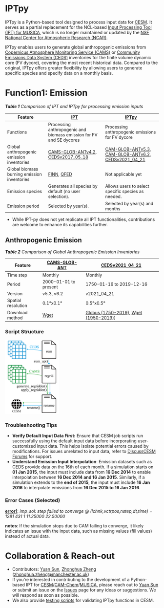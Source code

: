 # IPTpy

IPTpy is a Python-based tool designed to process input data for [CESM](https://www.cesm.ucar.edu/). It serves as a partial replacement for the NCL-based [Input Processing Tool (IPT) for MUSICA](https://github.com/NCAR/IPT/tree/master), which is no longer maintained or updated by the [NSF National Center for Atmospheric Research (NCAR)](https://ncar.ucar.edu/). 

IPTpy enables users to generate global anthropogenic emissions from [Copernicus Atmosphere Monitoring Service (CAMS)](https://atmosphere.copernicus.eu) or [Community Emissions Data System (CEDS)](https://www.pnnl.gov/projects/ceds) inventories for the finite volume dynamic core (FV dycore), covering the most recent historical data. Compared to the original, IPTpy offers greater flexibility by allowing users to generate specific species and specify data on a monthly basis. 

# Function1: Emission

***Table 1** Comparison of IPT and IPTpy for processing emission inputs*

| Feature                                     | [IPT](https://github.com/NCAR/IPT)                           | [IPTpy](https://github.com/envdes/IPTpy)                     |
| ------------------------------------------- | ------------------------------------------------------------ | ------------------------------------------------------------ |
| Functions                                   | Processing anthropogenic and biomass emission for FV and SE dycores | Processing anthropogenic emissions for FV dycore             |
| Global anthropogenic emission inventories   | [CAMS-GLOB-ANTv4.2](https://ads.atmosphere.copernicus.eu/datasets/cams-global-emission-inventories?tab=overview), [CEDSv2017_05_18](https://doi.org/10.5194/gmd-11-369-2018) | [CAM-GLOB-ANTv5.3](https://permalink.aeris-data.fr/CAMS-GLOB-ANT), [CAM-GLOB-ANTv6.2](https://permalink.aeris-data.fr/CAMS-GLOB-ANT), [CEDSv2021_04_21](https://data.pnnl.gov/dataset/CEDS-4-21-21) |
| Global biomass burning emission inventories | [FINN](https://www2.acom.ucar.edu/modeling/finn-fire-inventory-ncar), [QFED](https://gmao.gsfc.nasa.gov/research/science_snapshots/global_fire_emissions.php#:~:text=The%20Quick%20Fire%20Emissions%20Dataset%20%28QFED%29%20was%20developed,Observing%20System%20%28GEOS%29%20modeling%20and%20data%20assimilation%20systems.) | Not applicable yet                                           |
| Emission species                            | Generates all species by default (no user selection).        | Allows users to select specific species as needed.           |
| Emission period                             | Selected by year(s).                                         | Selected by year(s) and months                               |

- While IPT-py does not yet replicate all IPT functionalities, contributions are welcome to enhance its capabilities further.

## Anthropogenic Emission

***Table 2** Comparison of Global Anthropogenic Emission Inventories*

| Feature            | [CAMS-GLOB-ANT](https://permalink.aeris-data.fr/CAMS-GLOB-ANT) | [CEDSv2021_04_21](https://data.pnnl.gov/dataset/CEDS-4-21-21) |
| ------------------ | ------------------------------------------------------------ | ------------------------------------------------------------ |
| Time step          | Monthly                                                      | Monthly                                                      |
| Period             | 2000-01-01 to present                                        | 1750-01-16 to 2019-12-16                                     |
| Version            | v5.3, v6.2                                                   | v2021_04_21                                                  |
| Spatial resolution | 0.1°x0.1°                                                    | 0.5°x0.5°                                                    |
| Download method    | [Wget](https://permalink.aeris-data.fr/CAMS-GLOB-ANT)        | [Globus (1750-2019)](https://www.globus.org/data-transfer), [Wget (1950-2019)](https://permalink.aeris-data.fr/CEDS)) |

### Script Structure

<img src="./diagram/script_structure.png" alt="script_structure" width="35%">

### Troubleshooting Tips
- **Verify Default Input Data First:** Ensure that CESM job scripts run successfully using the default input data before incorporating user-customized input data. This helps isolate potential errors caused by modifications. For issues unrelated to input data, refer to [DiscussCESM Forums](https://bb.cgd.ucar.edu/cesm/) for support.
- **Understand Emission Input Interpolation**: Emission datasets such as CEDS provide data on the 16th of each month. If a simulation starts on **01 Jan 2015**, the input must include data from **16 Dec 2014** to enable interpolation between **16 Dec 2014 and 16 Jan 2015**. Similarly, if a simulation extends to the **end of 2015**, the input must include **16 Jan 2016** to interpolate emissions from **16 Dec 2015 to 16 Jan 2016**.

### Error Cases (Selected)

**[error1](./troubleshooting/error1/)**: *imp_sol: step failed to converge @ (lchnk,vctrpos,nstep,dt,time) =     1281     431       1   11.25000       22.50000*  

**notes**: If the simulation stops due to CAM failing to converge, it likely indicates an issue with the input data, such as missing values (fill values) instead of actual data.



# Collaboration & Reach-out

- Contributors: [Yuan Sun](https://github.com/YuanSun-UoM), [Zhonghua Zheng](https://zhonghuazheng.com) (zhonghua.zheng@manchester.ac.uk)
- If you’re interested in contributing to the development of a Python-based IPT for [CESM](https://github.com/ESCOMP/CESM)/[CAM-Chem](https://wiki.ucar.edu/display/camchem/Home)/[MUSICA](https://wiki.ucar.edu/display/MUSICA/MUSICA+Home), please reach out to [Yuan Sun](https://github.com/YuanSun-UoM) or submit an issue on the [Issues](https://github.com/envdes/IPTpy/issues) page for any ideas or suggestions. We will respond as soon as possible.
- We also provide [testing scripts](./tests) for validating IPTpy functions in CESM. 
